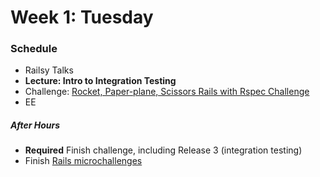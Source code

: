 # Week 1: Tuesday

### Schedule

- Railsy Talks
- **Lecture: Intro to Integration Testing**
- Challenge: [Rocket, Paper-plane, Scissors Rails with Rspec Challenge](../../../../rocket-paperplane-scissors-challenge)
- EE

##### After Hours

- **Required** Finish challenge, including Release 3 (integration testing)
- Finish [Rails microchallenges](../microchallenges/rails-microchallenges.md)
